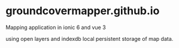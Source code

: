 # groundcovermapper.github.io

Mapping application in ionic 6 and vue 3

using open layers and indexdb local persistent storage of map data.
